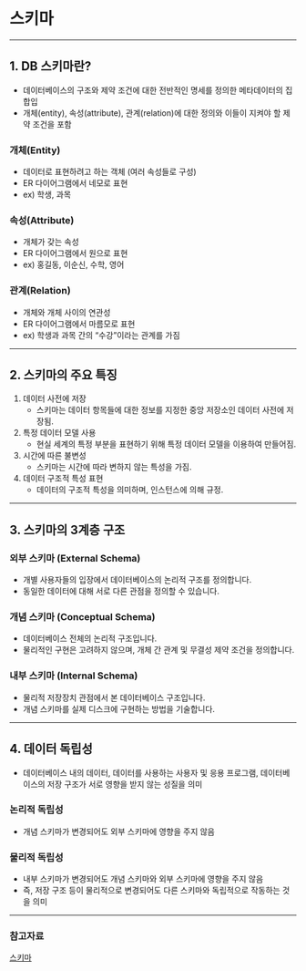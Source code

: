 # 스키마

---

## 1. DB 스키마란?

- 데이터베이스의 구조와 제약 조건에 대한 전반적인 명세를 정의한 메타데이터의 집합입
- 개체(entity), 속성(attribute), 관계(relation)에 대한 정의와 이들이 지켜야 할 제약 조건을 포함

### 개체(Entity)

- 데이터로 표현하려고 하는 객체 (여러 속성들로 구성)
- ER 다이어그램에서 네모로 표현 
- ex) 학생, 과목

### 속성(Attribute)

- 개체가 갖는 속성 
- ER 다이어그램에서 원으로 표현 
- ex) 홍길동, 이순신, 수학, 영어

### 관계(Relation)

- 개체와 개체 사이의 연관성 
- ER 다이어그램에서 마름모로 표현 
- ex) 학생과 과목 간의 “수강”이라는 관계를 가짐

---

## 2. 스키마의 주요 특징

1. 데이터 사전에 저장
    - 스키마는 데이터 항목들에 대한 정보를 지정한 중앙 저장소인 데이터 사전에 저장됨.
2. 특정 데이터 모델 사용
    - 현실 세계의 특정 부분을 표현하기 위해 특정 데이터 모델을 이용하여 만들어짐.
3. 시간에 따른 불변성
    - 스키마는 시간에 따라 변하지 않는 특성을 가짐.
4. 데이터 구조적 특성 표현
    - 데이터의 구조적 특성을 의미하며, 인스턴스에 의해 규정.

---

## 3. 스키마의 3계층 구조


### 외부 스키마 (External Schema)

- 개별 사용자들의 입장에서 데이터베이스의 논리적 구조를 정의합니다.
- 동일한 데이터에 대해 서로 다른 관점을 정의할 수 있습니다.

### 개념 스키마 (Conceptual Schema)

- 데이터베이스 전체의 논리적 구조입니다.
- 물리적인 구현은 고려하지 않으며, 개체 간 관계 및 무결성 제약 조건을 정의합니다.

### 내부 스키마 (Internal Schema)

- 물리적 저장장치 관점에서 본 데이터베이스 구조입니다.
- 개념 스키마를 실제 디스크에 구현하는 방법을 기술합니다.

---

## 4. 데이터 독립성

- 데이터베이스 내의 데이터, 데이터를 사용하는 사용자 및 응용 프로그램, 데이터베이스의 저장 구조가 서로 영향을 받지 않는 성질을 의미

### 논리적 독립성

- 개념 스키마가 변경되어도 외부 스키마에 영향을 주지 않음

### 물리적 독립성

- 내부 스키마가 변경되어도 개념 스키마와 외부 스키마에 영향을 주지 않음 
- 즉, 저장 구조 등이 물리적으로 변경되어도 다른 스키마와 독립적으로 작동하는 것을 의미

---

### 참고자료

[스키마](https://iingang.github.io/posts/DB-schema/#google_vignette)